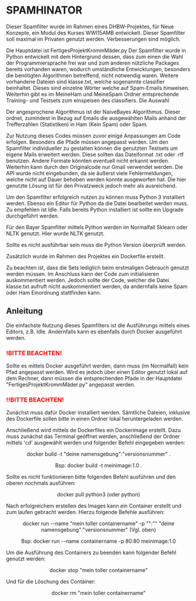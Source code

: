<H1>SPAMHINATOR</H1>
Dieser Spamfilter wurde im Rahmen eines DHBW-Projektes, für Neue Konzepte, ein Modul des Kurses WWI15AMB entwickelt. 
Dieser Spamfilter soll maximal im Privaten genutzt werden. 
Verbesserungen sind möglich.

Die Hauptdatei ist FertigesProjektKrommMäder.py
Der Spamfilter wurde in Python entwickelt mit dem Hintergrund dessen, dass zum einen die Wahl der Programmiersprache frei war und zum anderen nützliche Packages bereits vorhanden waren, wodurch umständliche Entwicklungen, besonders die benötigten Algorithmen betreffend, nicht notwendig waren. Weitere vorhandene Dateien sind klasse.txt, welche sogenannte classifier beinhaltet. Dieses sind einzelne Wörter welche auf Spam-Emails hinweisen. Weiterhin gibt es im MeineHam und MeineSpam Ordner entsprechende Training- und Testsets zum einspeisen des classifiers. Die Auswahl 

Der angesprochene Algorithmus ist der NaiveBayes Algorithmus. Dieser ordnet, zumindest in Bezug auf Emails die ausgewählten Mails anhand der Trefferzahlen (Statistiken) in Ham (Kein Spam) oder Spam. 

Zur Nutzung dieses Codes müssen zuvor einige Anpassungen am Code erfolgen. Besonders die Pfade müssen angepasst werden. Um den Spamfilter individueller zu gestalten können die genutzten Testsets um eigene Mails erweitert werden. Diese sollten das Dateiformat .txt oder .rtf benutzen. Andere Formate könnten eventuell nicht erkannt werden.
Weiterhin kann durch den Originalcode nur Gmail verwendet werden. Die API wurde nicht eingebunden, da sie äußerst viele Fehlermeldungen, welche nicht auf Dauer behoben werden konnte ausgeworfen hat. Die hier genutzte Lösung ist für den Privatzweck jedoch mehr als ausreichend. 

Um den Spamfilter erfolgreich nutzen zu können muss Python 3 installiert werden. Ebenso ein Editor für Python da die Datei bearbeitet werden muss. Zu empfehlen ist Idle. Falls bereits Python installiert ist sollte ein Upgrade durchgeführt werden.

Für den Bayer Spamfilter mittels Python werden im Normalfall Sklearn oder NLTK genutzt. Hier wurde NLTK genutzt.

Sollte es nicht ausführbar sein muss die Python Version überprüft werden.

Zusätzlich wurde im Rahmen des Projektes ein Dockerfile erstellt.

Zu beachten ist, dass die Sets lediglich beim erstmaligen Gebrauch genutzt werden müssen. Im Anschluss kann der Code zum initialisieren auskommentiert werden. Jedoch sollte der Code, welcher die Datei klasse.txt aufruft nicht auskommentiert werden, da andernfalls keine Spam oder Ham Einordnung stattfinden kann.

<H2>Anleitung</H2>

Die einfachste Nutzung dieses Spamfilters ist die Ausführungs mittels eines Editors, z.B. Idle. 
Andernfalls kann es ebenfalls durch Docker ausgeführt werden.

<H3><font color="#FF0000">!BITTE BEACHTEN!</font></H3>
Sollte es mittels Docker ausgeführt werden, dann muss (im Normalfall) kein Pfad angepasst werden.
Wird es jedoch über einen Editor genutzt lokal auf dem Rechner, dann müssen die entsprechenden Pfade in der Hauptdatei "FertigesProjektKrommMäder.py" angepasst werden.
<H3><font color="#FF0000">!!BITTE BEACHTEN!</font></H3>

Zunächst muss dafür Docker installiert werden. Sämtliche Dateien, inklusive des Dockerfile sollen bitte in einen Ordner lokal heruntergeladen werden. 

Anschließend wird mittels de Dockerfiles ein Dockerimage erstellt. Dazu muss zunächst das Terminal geöffnet werden, anschließend der Ordner mittels 'cd' ausgewählt werden und folgender Befehl eingegeben werden:

  <p align="center">docker build -t "deine namensgebung":"versionsnummer" .<p align="center">
  
  <p align="center">Bsp: docker build -t meinimage:1.0 .</p align="center">
  
Sollte es nicht funktionieren bitte folgenden Befehl ausführen und den oberen nochmals ausführen:

  <p align="center">docker pull python3 (oder python)</p align="center">
  
Nach erfolgreichem erstellen des Images kann ein Container erstellt und zum laufen gebracht werden.
Hierzu folgende Befehle ausführen:

  <p align="center">docker run --name "mein toller containername" -p "":"" "deine namensgebung":"versionsnummer" (Vgl. oben)</p align="center">
  
  <p align="center">Bsp: docker run --name containername -p 80:80 meinimage:1.0</p align="center">

Um die Ausführung des Containers zu beenden kann folgender Befehl genutzt werden:

  <p align="center">docker stop "mein toller containername"</p align="center">
  
Und für die Löschung des Container:

  <p align="center">docker rm "mein toller containername"</p align="center">

